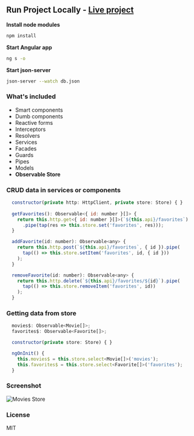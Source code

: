 ## Run Project Locally - [Live project][https://observable-store.eneajaho.me/]

**Install node modules**
```bash
npm install
```

**Start Angular app**
```bash
ng s -o
```

**Start json-server**
```bash
json-server --watch db.json
```

### What's included
- Smart components
- Dumb components
- Reactive forms
- Interceptors
- Resolvers
- Services
- Facades
- Guards
- Pipes
- Models
- **Observable Store**


### CRUD data in services or components
```js
  constructor(private http: HttpClient, private store: Store) { }
 
  getFavorites(): Observable<{ id: number }[]> {
    return this.http.get<{ id: number }[]>(`${this.api}/favorites`)
      .pipe(tap(res => this.store.set('favorites', res)));
  }

  addFavorite(id: number): Observable<any> {
    return this.http.post(`${this.api}/favorites`, { id }).pipe(
      tap(() => this.store.setItem('favorites', id, { id }))
    );
  }

  removeFavorite(id: number): Observable<any> {
    return this.http.delete(`${this.api}/favorites/${id}`).pipe(
      tap(() => this.store.removeItem('favorites', id))
    );
  }
```

### Getting data from store
```js
  movies$: Observable<Movie[]>;
  favorites$: Observable<Favorite[]>;

  constructor(private store: Store) { }

  ngOnInit() {
    this.movies$ = this.store.select<Movie[]>('movies');
    this.favorites$ = this.store.select<Favorite[]>('favorites');
  }
```

### Screenshot
![Movies Store](https://i.imgur.com/WWKVb3X.jpg)

[https://observable-store.eneajaho.me/]: https://observable-store.eneajaho.me/

### License
MIT
